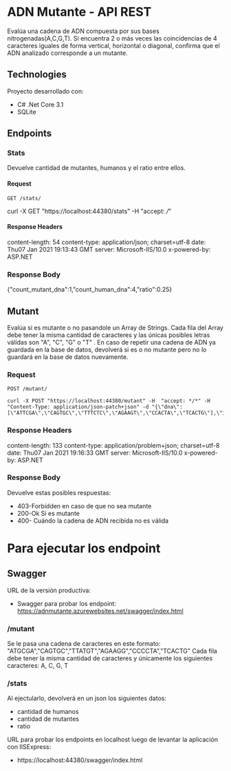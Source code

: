 # ADN Mutante - API REST
Evalúa una cadena de ADN compuesta por sus bases nitrogenadas(A,C,G,T). Si encuentra 2 o más veces las coincidencias de 4 caracteres iguales de forma vertical, horizontal o diagonal, confirma que el ADN analizado corresponde a un mutante.

## Technologies
Proyecto desarrollado con:
* C# .Net Core 3.1
* SQLite 


## Endpoints

### Stats
Devuelve cantidad de mutantes, humanos y el ratio entre ellos.

#### Request

`GET /stats/`

   curl -X GET "https://localhost:44380/stats" -H  "accept: */*"

#### Response Headers

 content-length: 54 
 content-type: application/json; charset=utf-8 
 date: Thu07 Jan 2021 19:13:43 GMT 
 server: Microsoft-IIS/10.0 
 x-powered-by: ASP.NET 
    
 ### Response Body   

  {"count_mutant_dna":1,"count_human_dna":4,"ratio":0.25}

## Mutant
Evalúa si es mutante o no pasandole un Array de Strings. Cada fila del Array debe tener la misma cantidad de caracteres y las únicas posibles letras válidas son "A", "C", "G" o "T" . En caso de repetir una cadena de ADN ya guardada en la base de datos, devolverá si es o no mutante pero no lo guardará en la base de datos nuevamente.

### Request

`POST /mutant/`

    curl -X POST "https://localhost:44380/mutant" -H  "accept: */*" -H  "Content-Type: application/json-patch+json" -d "{\"dna\":[\"ATTCGA\",\"CAGTGC\",\"TTTCTC\",\"AGAAGT\",\"CCACTA\",\"TCACTG\"],\"isMutant\":true}"

### Response Headers

 content-length: 133 
 content-type: application/problem+json; charset=utf-8 
 date: Thu07 Jan 2021 19:16:33 GMT 
 server: Microsoft-IIS/10.0 
 x-powered-by: ASP.NET 
    
 ### Response Body
 Devuelve estas posibles respuestas:
 
* 403-Forbidden en caso de que no sea mutante
* 200-Ok Si es mutante
* 400- Cuándo la cadena de ADN recibida no es válida

# Para ejecutar los endpoint

## Swagger
URL de la versión productiva:
* Swagger para probar los endpoint: https://adnmutante.azurewebsites.net/swagger/index.html

### /mutant 
Se le pasa una cadena de caracteres en este formato: "ATGCGA","CAGTGC","TTATGT","AGAAGG","CCCCTA","TCACTG"
Cada fila debe tener la misma cantidad de caracteres y únicamente los siguientes caracteres: A, C, G, T

### /stats 
Al ejectularlo, devolverá en un json los siguientes datos:
* cantidad de humanos
* cantidad de mutantes
* ratio

URL para probar los endpoints en localhost luego de levantar la aplicación con IISExpress:
* https://localhost:44380/swagger/index.html
